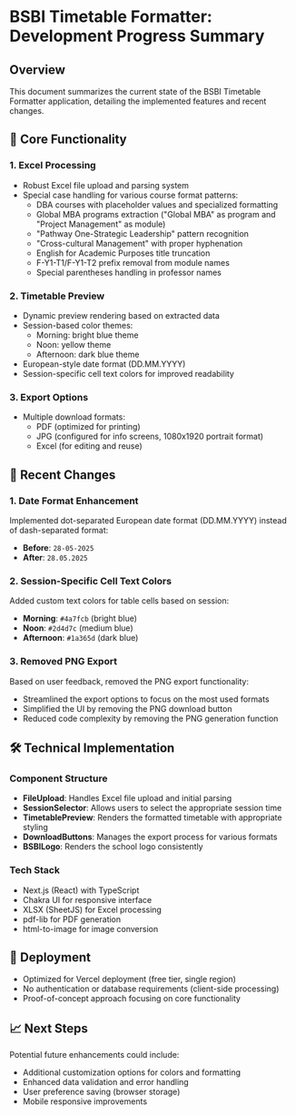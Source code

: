 # BSBI Timetable Formatter: Development Progress Summary

## Overview
This document summarizes the current state of the BSBI Timetable Formatter application, detailing the implemented features and recent changes.

## 🎯 Core Functionality

### 1. Excel Processing
- Robust Excel file upload and parsing system
- Special case handling for various course format patterns:
  - DBA courses with placeholder values and specialized formatting
  - Global MBA programs extraction ("Global MBA" as program and "Project Management" as module)
  - "Pathway One-Strategic Leadership" pattern recognition
  - "Cross-cultural Management" with proper hyphenation
  - English for Academic Purposes title truncation
  - F-Y1-T1/F-Y1-T2 prefix removal from module names
  - Special parentheses handling in professor names

### 2. Timetable Preview
- Dynamic preview rendering based on extracted data
- Session-based color themes:
  - Morning: bright blue theme
  - Noon: yellow theme
  - Afternoon: dark blue theme
- European-style date format (DD.MM.YYYY)
- Session-specific cell text colors for improved readability

### 3. Export Options
- Multiple download formats:
  - PDF (optimized for printing)
  - JPG (configured for info screens, 1080x1920 portrait format)
  - Excel (for editing and reuse)

## 🔄 Recent Changes

### 1. Date Format Enhancement
Implemented dot-separated European date format (DD.MM.YYYY) instead of dash-separated format:
- **Before**: `28-05-2025`
- **After**: `28.05.2025`

### 2. Session-Specific Cell Text Colors
Added custom text colors for table cells based on session:
- **Morning**: `#4a7fcb` (bright blue)
- **Noon**: `#2d4d7c` (medium blue)
- **Afternoon**: `#1a365d` (dark blue)

### 3. Removed PNG Export
Based on user feedback, removed the PNG export functionality:
- Streamlined the export options to focus on the most used formats
- Simplified the UI by removing the PNG download button
- Reduced code complexity by removing the PNG generation function

## 🛠️ Technical Implementation

### Component Structure
- **FileUpload**: Handles Excel file upload and initial parsing
- **SessionSelector**: Allows users to select the appropriate session time
- **TimetablePreview**: Renders the formatted timetable with appropriate styling
- **DownloadButtons**: Manages the export process for various formats
- **BSBILogo**: Renders the school logo consistently

### Tech Stack
- Next.js (React) with TypeScript
- Chakra UI for responsive interface
- XLSX (SheetJS) for Excel processing
- pdf-lib for PDF generation
- html-to-image for image conversion

## 🚀 Deployment
- Optimized for Vercel deployment (free tier, single region)
- No authentication or database requirements (client-side processing)
- Proof-of-concept approach focusing on core functionality

## 📈 Next Steps
Potential future enhancements could include:
- Additional customization options for colors and formatting
- Enhanced data validation and error handling
- User preference saving (browser storage)
- Mobile responsive improvements
